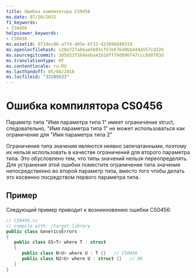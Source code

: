 ```yaml
---
title: Ошибка компилятора CS0456
ms.date: 07/20/2015
f1_keywords:
- CS0456
helpviewer_keywords:
- CS0456
ms.assetid: d714ec06-a7f4-405e-bf32-423696848319
ms.openlocfilehash: c20e727a66ae5603cf57e676d0bb444a557cd326
ms.sourcegitcommit: 3d5d33f384eeba41b2dff79d096f47ccc8d8f03d
ms.translationtype: HT
ms.contentlocale: ru-RU
ms.lasthandoff: 05/04/2018
ms.locfileid: "33285633"
---
```

# <a name="compiler-error-cs0456"></a>Ошибка компилятора CS0456
Параметр типа "Имя параметра типа 1" имеет ограничение struct, следовательно, "Имя параметра типа 1" не может использоваться как ограничение для "Имя параметра типа 2"  
  
 Ограничения типа значения являются неявно запечатанными, поэтому их нельзя использовать в качестве ограничений для второго параметра типа. Это обусловлено тем, что типы значений нельзя переопределять. Для устранения этой ошибки поместите ограничение типа значения непосредственно во второй параметр типа, вместо того чтобы делать это косвенно посредством первого параметра типа.  
  
## <a name="example"></a>Пример  
 Следующий пример приводит к возникновению ошибки CS0456:  
  
```csharp  
// CS0456.cs  
// compile with: /target:library  
public class GenericsErrors  
{  
   public class G5<T> where T : struct  
   {  
      public class N<U> where U : T {}   // CS0456  
      public class N2<U> where U : struct {}   // OK  
   }  
}  
```
